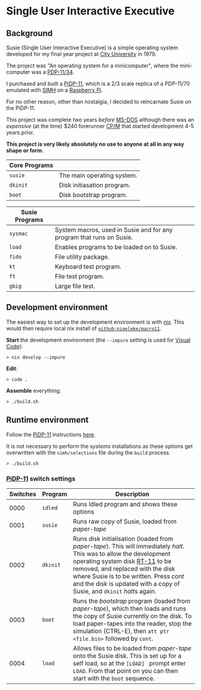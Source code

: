 # Single User Interactive Executive

## Background

Susie (Single User Interactive Executive) is a simple operating system developed for my final year project at [City University](https://www.city.ac.uk/) in 1979.

The project was "An operating system for a minicomputer", where the mini-computer was a [PDP-11/34](https://en.wikipedia.org/wiki/PDP-11).

I purchased and built a [PiDP-11](https://obsolescence.wixsite.com/obsolescence/pidp-11), which is a 2/3 scale replica of a PDP-11/70 emulated with [SIMH](https://github.com/simh/simh) on a [Raspberry Pi](https://www.raspberrypi.com/).

For no other reason, other than nostalgia, I decided to reincarnate Susie on the PiDP-11.

This project was complete two years *before* [MS-DOS](https://en.wikipedia.org/wiki/MS-DOS) although there was an *expensive* (at the time) $240 forerunner [CP/M](https://en.wikipedia.org/wiki/CP/M) that started development 4-5 years prior.

**This project is very likely absolutely no use to anyone at all in any way shape or form.**

| Core Programs | |
|---------------|-|
| `susie`       | The main operating system. |
| `dkinit`      | Disk initiasation program. |
| `boot`        | Disk bootstrap program. |

| Susie Programs | |
|----------------|-|
| `sysmac`       | System macros, used in Susie and for any program that runs on Susie. |
| `load`         | Enables programs to be loaded on to Susie. |
| `fido`         | File utility package. |
| `kt`           | Keyboard test program. |
| `ft`           | File test program. |
| `gbig`         | Large file test. |

## Development environment

The easiest way to set up the development environment is with [nix](https://nixos.org/). This would then require local nix install of [`github:nigeleke/macro11`](https://github.com/nigeleke/macro11).

**Start** the development environment (the `--impure` setting is used for [Visual Code](https://code.visualstudio.com/)):

```
> nix develop --impure
```

**Edit**:
```
> code .
```

**Assemble** everything:
```
> ./build.sh
```

## Runtime environment

Follow the [PiDP-11](https://obsolescence.wixsite.com/obsolescence/pidp-11) instructions [here](https://www3.ispnet.net/pidp11/PiDP-11%20Manual%20v0.2.odt).

It is not necessary to perform the *systems* installations as these options get overwritten with the `simh/selections` file during the `build` process.
```
> ./build.sh
```

### [PiDP-11](https://obsolescence.wixsite.com/obsolescence/pidp-11) switch settings

| Switches | Program | Description |
|--|--|--|
| 0000 | `idled` | Runs Idled program and shows these options |
| 0001 | `susie` | Runs raw copy of Susie, loaded from *paper-tape* |
| 0002 | `dkinit` | Runs disk initialisation (loaded from *paper-tape*). This will immediately *halt*. This was to allow the development operating system disk [RT-11](https://en.wikipedia.org/wiki/RT-11) to be removed, and replaced with the disk where Susie is to be written. Press *cont* and the disk is updated with a copy of Susie, and `dkinit` *halt*s again. |
| 0003 | `boot` | Runs the *bootstrap* program (loaded from *paper-tape*), which then loads and runs the copy of Susie currently on the disk. To load paper-tapes into the reader, stop the simulation (CTRL-E), then `att ptr <file.bin>` followed by `cont`. |
| 0004 | `load` | Allows files to be loaded from *paper-tape* onto the Susie disk. This is set up for a self load, so at the `[LOAD] ` prompt enter `LOAD`. From that point on you can then start with the `boot` sequence. |
